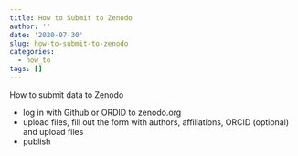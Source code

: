 ```yaml
---
title: How to Submit to Zenodo
author: ''
date: '2020-07-30'
slug: how-to-submit-to-zenodo
categories:
  - how_to
tags: []
---
```



How to submit data to Zenodo

- log in with Github or ORDID to zenodo.org
- upload files, fill out the form with authors, affiliations, ORCID (optional) and upload files
- publish

